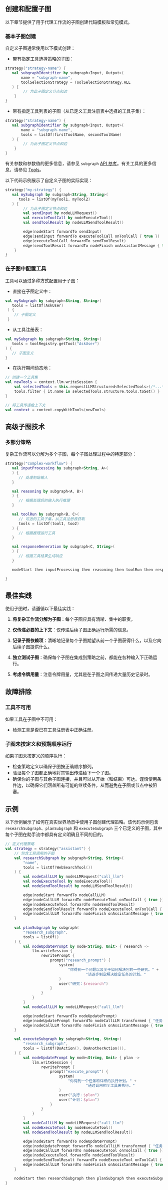 ## 创建和配置子图

以下章节提供了用于代理工作流的子图创建代码模板和常见模式。

### 基本子图创建

自定义子图通常使用以下模式创建：

* 带有指定工具选择策略的子图：
```kotlin
strategy("strategy-name") {
   val subgraphIdentifier by subgraph<Input, Output>(
       name = "subgraph-name",
       toolSelectionStrategy = ToolSelectionStrategy.ALL
   ) {
        // 为此子图定义节点和边
    }
}
```

* 带有指定工具列表的子图（从已定义工具注册表中选择的工具子集）：
```kotlin
strategy("strategy-name") {
   val subgraphIdentifier by subgraph<Input, Output>(
       name = "subgraph-name", 
       tools = listOf(firstToolName, secondToolName)
   ) {
        // 为此子图定义节点和边
    }
}
```

有关参数和参数值的更多信息，请参见 `subgraph` [API 参考](https://api.koog.ai/agents/agents-core/ai.koog.agents.core.dsl.builder/-a-i-agent-subgraph-builder-base/subgraph.html)。有关工具的更多信息，请参见 [Tools](tools-overview.md)。

以下代码示例展示了自定义子图的实际实现：

```kotlin
strategy("my-strategy") {
   val mySubgraph by subgraph<String, String>(
      tools = listOf(myTool1, myTool2)
   ) {
        // 为此子图定义节点和边
        val sendInput by nodeLLMRequest()
        val executeToolCall by nodeExecuteTool()
        val sendToolResult by nodeLLMSendToolResult()

        edge(nodeStart forwardTo sendInput)
        edge(sendInput forwardTo executeToolCall onToolCall { true })
        edge(executeToolCall forwardTo sendToolResult)
        edge(sendToolResult forwardTo nodeFinish onAssistantMessage { true })
    }
}
```

### 在子图中配置工具

工具可以通过多种方式配置用于子图：

* 直接在子图定义中：
```kotlin
val mySubgraph by subgraph<String, String>(
   tools = listOf(AskUser)
 ) {
    // 子图定义
 }
```

* 从工具注册表：
```kotlin
val mySubgraph by subgraph<String, String>(
   tools = toolRegistry.getTool("AskUser")
) {
   // 子图定义
}
```

[//]: # (TODO: @maria.tigina 检查这是否可能)
* 在执行期间动态地：
```kotlin
// 创建一个工具集
val newTools = context.llm.writeSession {
    val selectedTools = this.requestLLMStructured<SelectedTools>(/*...*/)
    tools.filter { it.name in selectedTools.structure.tools.toSet() }
}

// 将工具传递给上下文
val context = context.copyWithTools(newTools)
```

## 高级子图技术

### 多部分策略

复杂工作流可以分解为多个子图，每个子图处理过程中的特定部分：

```kotlin
strategy("complex-workflow") {
   val inputProcessing by subgraph<String, A>(
   ) {
      // 处理初始输入
   }

   val reasoning by subgraph<A, B>(
   ) {
      // 根据处理后的输入执行推理
   }

   val toolRun by subgraph<B, C>(
      // 可选的工具子集，从工具注册表获取
      tools = listOf(tool1, too2)
   ) {
      // 根据推理运行工具
   }

   val responseGeneration by subgraph<C, String>(
   ) {
      // 根据工具结果生成响应
   }

   nodeStart then inputProcessing then reasoning then toolRun then responseGeneration then nodeFinish

}
```

## 最佳实践

使用子图时，请遵循以下最佳实践：

1. **将复杂工作流分解为子图**：每个子图应具有清晰、集中的职责。

2. **仅传递必要的上下文**：仅传递后续子图正确运行所需的信息。

3. **记录子图依赖项**：清晰地记录每个子图期望从前一个子图获得什么，以及它向后续子图提供什么。

4. **独立测试子图**：确保每个子图在集成到策略之前，都能在各种输入下正确运行。

5. **考虑令牌用量**：注意令牌用量，尤其是在子图之间传递大量历史记录时。

## 故障排除

### 工具不可用

如果工具在子图中不可用：

- 检测工具是否已在工具注册表中正确注册。

### 子图未按定义和预期顺序运行

如果子图未按定义的顺序执行：

- 检查策略定义以确保子图按正确顺序排列。
- 验证每个子图都正确地将其输出传递给下一个子图。
- 确保你的子图与其余子图连接，并且可以从开始（和结束）可达。谨慎使用条件边，以确保它们涵盖所有可能的继续条件，从而避免在子图或节点中被阻塞。

## 示例

以下示例展示了如何在真实世界场景中使用子图创建代理策略。该代码示例包含 `researchSubgraph`、`planSubgraph` 和 `executeSubgraph` 三个已定义的子图，其中每个子图在助手流中都具有定义明确且不同的目的。

```kotlin
// 定义代理策略
val strategy = strategy("assistant") {
    // 包含工具调用的子图
    val researchSubgraph by subgraph<String, String>(
        "name",
        tools = listOf(WebSearchTool())
    ) {
        val nodeCallLLM by nodeLLMRequest("call_llm")
        val nodeExecuteTool by nodeExecuteTool()
        val nodeSendToolResult by nodeLLMSendToolResult()

        edge(nodeStart forwardTo nodeCallLLM)
        edge(nodeCallLLM forwardTo nodeExecuteTool onToolCall { true })
        edge(nodeExecuteTool forwardTo nodeSendToolResult)
        edge(nodeSendToolResult forwardTo nodeExecuteTool onToolCall { true })
        edge(nodeCallLLM forwardTo nodeFinish onAssistantMessage { true })
    }
    
    val planSubgraph by subgraph(
        "research_subgraph",
        tools = listOf()
    ) {
        val nodeUpdatePrompt by node<String, Unit> { research ->
            llm.writeSession {
                rewritePrompt {
                    prompt("research_prompt") {
                        system(
                            "你得到一个问题以及关于如何解决它的一些研究。" +
                                    "请逐步制定解决给定任务的计划。"
                        )
                        user("研究：$research")
                    }
                }
            }
        }
        val nodeCallLLM by nodeLLMRequest("call_llm")

        edge(nodeStart forwardTo nodeUpdatePrompt)
        edge(nodeUpdatePrompt forwardTo nodeCallLLM transformed { "任务：$agentInput" })
        edge(nodeCallLLM forwardTo nodeFinish onAssistantMessage { true })
    }

    val executeSubgraph by subgraph<String, String>(
        "research_subgraph",
        tools = listOf(DoAction(), DoAnotherAction()),
    ) {
        val nodeUpdatePrompt by node<String, Unit> { plan ->
            llm.writeSession {
                rewritePrompt {
                    prompt("execute_prompt") {
                        system(
                            "你得到一个任务和详细的执行计划。" +
                                    "通过调用相关工具来执行。"
                        )
                        user("执行：$plan")
                        user("计划：$plan")
                    }
                }
            }
        }
        val nodeCallLLM by nodeLLMRequest("call_llm")
        val nodeExecuteTool by nodeExecuteTool()
        val nodeSendToolResult by nodeLLMSendToolResult()

        edge(nodeStart forwardTo nodeUpdatePrompt)
        edge(nodeUpdatePrompt forwardTo nodeCallLLM transformed { "任务：$agentInput" })
        edge(nodeCallLLM forwardTo nodeExecuteTool onToolCall { true })
        edge(nodeExecuteTool forwardTo nodeSendToolResult)
        edge(nodeSendToolResult forwardTo nodeExecuteTool onToolCall { true })
        edge(nodeCallLLM forwardTo nodeFinish onAssistantMessage { true })
    }

    nodeStart then researchSubgraph then planSubgraph then executeSubgraph then nodeFinish
}